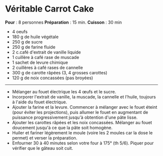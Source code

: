# Véritable Carrot Cake

**Pour** : 8 personnes
**Préparation** : 15 min.  **Cuisson** : 30 min


  * 4 oeufs
  * 180 g de huile végétale
  * 250 g de sucre
  * 250 g de farine fluide
  * 2 c.café d'extrait de vanille liquide
  * 1 cuillère à café rase de muscade
  * 1 sachet de levure chimique
  * 2 cuillères à café rases de cannelle
  * 300 g de carotte râpées (3, 4 grosses carottes)
  * 120 g de noix concassées (pas broyées)

----


  - Mélanger au fouet électrique les 4 œufs et le sucre.
  - Incorporer l'extrait de vanille, la muscade, la cannelle et l'huile, toujours à l'aide du fouet électrique.
  - Ajouter la farine et la levure. Commencer à mélanger avec le fouet éteint (pour éviter les projections), puis allumer le fouet en augmentant de puissance progressivement jusqu'à obtention d'une pâte lisse.
  - Ajouter les carottes râpées et les noix concassées. Mélanger au fouet doucement jusqu'à ce que la pâte soit homogène.
  - Huiler et fariner légèrement le moule (voire les 2 moules car la dose le permet) et verser la préparation.
  - Enfourner 30 à 40 minutes selon votre four à 175° (th 5/6). Piquer pour vérifier que le gâteau soit cuit.

